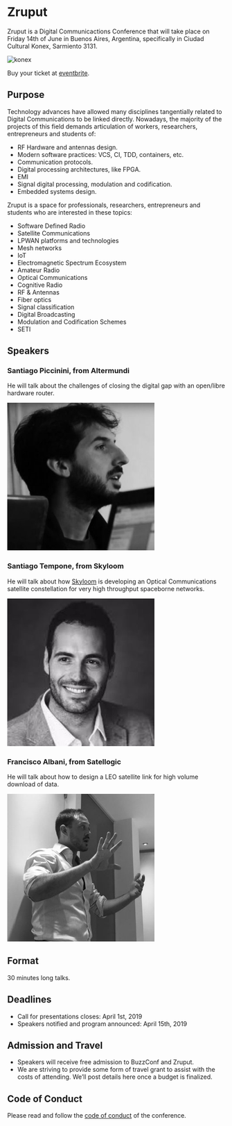 # Zruput

Zruput is a Digital Communicactions Conference that will take place on Friday 14th of June in Buenos Aires, Argentina, specifically in Ciudad Cultural Konex, Sarmiento 3131.

![konex](https://raw.githubusercontent.com/lambdaclass/buzzconf/master/konex.jpg)

Buy your ticket at [eventbrite](https://www.eventbrite.com.ar/e/zruput-tickets-57829836598).

## Purpose

Technology advances have allowed many disciplines tangentially related to Digital Communications
to be linked directly.
Nowadays, the majority of the projects of this field demands articulation of workers,
researchers, entrepreneurs and students of:

* RF Hardware and antennas design.
* Modern software practices: VCS, CI, TDD, containers, etc.
* Communication protocols.
* Digital processing architectures, like FPGA.
* EMI
* Signal digital processing, modulation and codification.
* Embedded systems design.

Zruput is a space for professionals, researchers, entrepreneurs and students who are interested in  these topics:

* Software Defined Radio
* Satellite Communications
* LPWAN platforms and technologies
* Mesh networks
* IoT
* Electromagnetic Spectrum Ecosystem
* Amateur Radio
* Optical Communications
* Cognitive Radio
* RF & Antennas
* Fiber optics
* Signal classification
* Digital Broadcasting
* Modulation and Codification Schemes
* SETI


## Speakers

### Santiago Piccinini, from Altermundi

He will talk about the challenges of closing the digital gap
with an open/libre hardware router.

![SAn](images/speaker/spiccinini.jpg)


### Santiago Tempone, from Skyloom

He will talk about how [Skyloom](www.skyloom.co) is developing
an Optical Communications satellite constellation for
very high throughput spaceborne networks.

![Santi](images/speaker/stempone.jpg)


### Francisco Albani, from Satellogic

He will talk about how to design a LEO satellite link for
high volume download of data.

![Fran](images/speaker/falbani.jpg)


## Format

30 minutes long talks.


## Deadlines

* Call for presentations closes: April 1st, 2019
* Speakers notified and program announced: April 15th, 2019


## Admission and Travel

* Speakers will receive free admission to BuzzConf and Zruput.
* We are striving to provide some form of travel grant to assist with the costs of attending. We’ll post details here once a budget is finalized.


## Code of Conduct

Please read and follow the [code of conduct](./CODE_OF_CONDUCT.md) of the conference.
